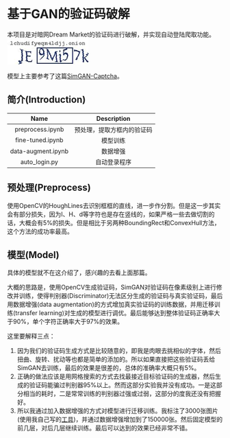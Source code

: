 # 基于GAN的验证码破解

本项目是对暗网Dream Market的验证码进行破解，并实现自动登陆爬取功能。
![sample](sample.jpg)

模型上主要参考了这篇[SimGAN-Captcha](https://github.com/rickyhan/SimGAN-Captcha)。

## 简介(Introduction)
|Name|Description|
|:-:|:-:|
|preprocess.ipynb|预处理，提取方框内的验证码|
|fine-tuned.ipynb|模型训练|
|data-augment.ipynb|数据增强|
|auto_login.py|自动登录程序|

## 预处理(Preprocess)
使用OpenCV的HoughLines去识别框框的直线，进一步作分割。但是这一步其实会有部分损失，因为I、H、d等字符也是存在竖线的，如果严格一些去做切割的话，大概会有5%的损失。但是相比于另两种BoundingRect和ConvexHull方法，这个方法的成功率最高。

## 模型(Model)
具体的模型就不在这介绍了，感兴趣的去看上面那篇。

大概的思路是，使用OpenCV生成验证码，SimGAN对验证码在像素级别上进行修改并训练，使得判别器(Discriminator)无法区分生成的验证码与真实验证码，最后用数据增强(data augmentation)的方式增加真实验证码的训练数据，并用迁移训练(transfer learning)对生成的模型进行调优。最后能够达到整体验证码正确率大于90%，单个字符正确率大于97%的效果。

这里要解释三点：
1. 因为我们的验证码生成方式是比较随意的，即我是肉眼去挑相似的字体，然后扭曲、旋转、扰动等也都是简单的添加的。所以如果直接把这些验证码丢给SimGAN去训练，最后的效果是很差的，总体的准确率大概只有5%。
2. 正确的做法应该是用网格搜索的方式去找最接近目标验证码的生成器，然后生成的验证码能骗过判别器95%以上。然而这部分实验我并没有成功。一是这部分相当的耗时，二是常常训练的判别器过强或过弱，这部分的度我还没有把握好。
3. 所以我通过加入数据增强的方式对模型进行迁移训练。我标注了3000张图片(使用我自己写的[工具](https://github.com/davidlight2018/captcha-label-tool))，并通过数据增强增加到了150000张。然后固定模型的前几层，对后几层继续训练。最后可以达到的效果已经非常不错。
